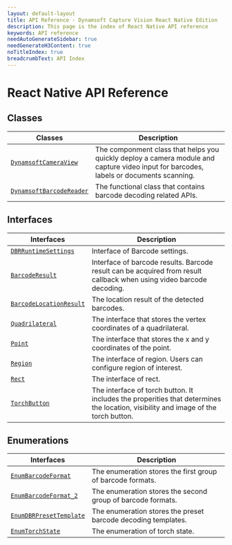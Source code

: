 ```yaml
---
layout: default-layout
title: API Reference - Dynamsoft Capture Vision React Native Edition
description: This page is the index of React Native API reference
keywords: API reference
needAutoGenerateSidebar: true
needGenerateH3Content: true
noTitleIndex: true
breadcrumbText: API Index
---
```


# React Native API Reference

## Classes

| Classes | Description |
| ------- | ----------- |
| [`DynamsoftCameraView`](camera-view.md) | The componment class that helps you quickly deploy a camera module and capture video input for barcodes, labels or documents scanning. |
| [`DynamsoftBarcodeReader`](barcode-reader.md) | The functional class that contains barcode decoding related APIs. |

## Interfaces

| Interfaces | Description |
| ---------- | ----------- |
| [`DBRRuntimeSettings`](interface-dbr-runtime-settings.md) | Interface of Barcode settings. |
| [`BarcodeResult`](interface-barcode-result.md) | Interface of barcode results. Barcode result can be acquired from result callback when using video barcode decoding. |
| [`BarcodeLocationResult`](interface-barcode-location-result.md) | The location result of the detected barcodes. |
| [`Quadrilateral`](interface-quadrilateral.md) | The interface that stores the vertex coordinates of a quadrilateral.|
| [`Point`](interface-point.md) | The interface that stores the x and y coordinates of the point. |
| [`Region`](interface-region.md) | The interface of region. Users can configure region of interest. |
| [`Rect`](interface-rect.md) | The interface of rect. |
| [`TorchButton`](interface-torch-button.md) | The interface of torch button. It includes the properities that determines the location, visibility and image of the torch button. |

## Enumerations

| Interfaces | Description |
| ---------- | ----------- |
| [`EnumBarcodeFormat`](enum-barcode-format.md) | The enumeration stores the first group of barcode formats. |
| [`EnumBarcodeFormat_2`](enum-barcode-format2.md) | The enumeration stores the second group of barcode formats. |
| [`EnumDBRPresetTemplate`](enum-dbr-preset-template.md) | The enumeration stores the preset barcode decoding templates. |
| [`EnumTorchState`](enum-torch-state.md) | The enumeration of torch state. |
